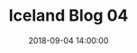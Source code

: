 ---
title: "Iceland Blog 04"
date: 2018-09-04 14:00:00
layout: blog
description: Fourth day in Iceland.
image: dist/img/iceland_blog_03_social.jpg
thumbnail: dist/img/near_skaftafell.jpg
thumbnail-caption: Near Skaftafell
thumbnail-coordinates: 64.2558&deg; N, 21.1299&deg; W
categories: travel
featured: true
---